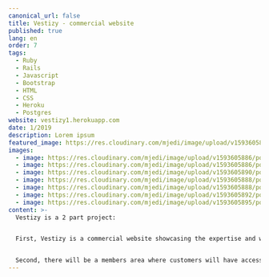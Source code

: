 ```yaml
---
canonical_url: false
title: Vestizy - commercial website
published: true
lang: en
order: 7
tags:
  - Ruby
  - Rails
  - Javascript
  - Bootstrap
  - HTML
  - CSS
  - Heroku
  - Postgres
website: vestizy1.herokuapp.com
date: 1/2019
description: Lorem ipsum
featured_image: https://res.cloudinary.com/mjedi/image/upload/v1593605886/portfolio/vestizy1.png
images:
  - image: https://res.cloudinary.com/mjedi/image/upload/v1593605886/portfolio/vestizy1.png
  - image: https://res.cloudinary.com/mjedi/image/upload/v1593605886/portfolio/vestizy1.png
  - image: https://res.cloudinary.com/mjedi/image/upload/v1593605890/portfolio/vestizy2.png
  - image: https://res.cloudinary.com/mjedi/image/upload/v1593605888/portfolio/vestizy3.png
  - image: https://res.cloudinary.com/mjedi/image/upload/v1593605888/portfolio/vestizy4.png
  - image: https://res.cloudinary.com/mjedi/image/upload/v1593605892/portfolio/vestizy5.png
  - image: https://res.cloudinary.com/mjedi/image/upload/v1593605895/portfolio/vestizy6.png
content: >-
  Vestizy is a 2 part project:


  First, Vestizy is a commercial website showcasing the expertise and work of a team of young real-estate entrepreneurs who help people find, renovate, and rent real-estate. For this first part there is a single landing page with a corresponding custom CMS to manage content and SEO.


  Second, there will be a members area where customers will have access to real time information about their project.
---
```

